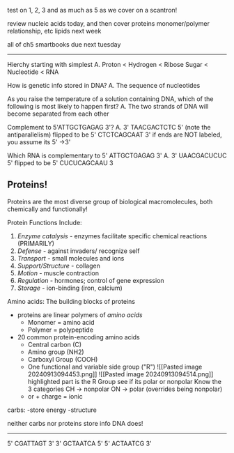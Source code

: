 test on 1, 2, 3 and as much as 5 as we cover
	on a scantron!

review nucleic acids today, and then cover proteins
	monomer/polymer relationship, etc
lipids next week

all of ch5 smartbooks due next tuesday

---------

Hierchy starting with simplest
A. Proton < Hydrogen < Ribose Sugar < Nucleotide < RNA

How is genetic info stored in DNA?
A. The sequence of nucleotides

As you raise the temperature of a solution containing DNA, which of the following is most likely to happen first?
A. The two strands of DNA will become separated from each other

Complement to 5'ATTGCTGAGAG 3'?
A.                              3' TAACGACTCTC 5' (note the antiparallelism)
flipped to be        5' CTCTCAGCAAT 3'
if ends are NOT labeled, you assume its 5' ->3'

Which RNA is complementary to 5' ATTGCTGAGAG 3'
A.                                                                   3' UAACGACUCUC 5'
                flipped to be    5' CUCUCAGCAAU 3


Proteins!
----------

Proteins are the most diverse group of biological macromolecules, both chemically and functionally!

Protein Functions Include:
1. *Enzyme catalysis* - enzymes facilitate specific chemical reactions (PRIMARILY)
2. *Defense* - against invaders/ recognize self
3. *Transport* - small molecules and ions
4. *Support/Structure* - collagen
5. *Motion* - muscle contraction
6. *Regulation* - hormones; control of gene expression
7. *Storage* - ion-binding (iron, calcium)

Amino acids: The building blocks of proteins
- proteins are linear polymers of *amino acids*
	- Monomer = amino acid
	- Polymer = polypeptide
- 20 common protein-encoding amino acids
	- Central carbon (C)
	- Amino group (NH2)
	- Carboxyl Group (COOH)
	- One functional and variable side group ("R")
![[Pasted image 20240913094453.png]]
![[Pasted image 20240913094514.png]]
highlighted part is the R Group
	see if its polar or nonpolar
	Know the 3 categories
	CH -> nonpolar
	ON -> polar (overrides being nonpolar)
	- or + charge = ionic

carbs:
-store energy
-structure

neither carbs nor proteins store info
	DNA does!

--------------
5' CGATTAGT 3'
3' GCTAATCA 5'
5' ACTAATCG 3'